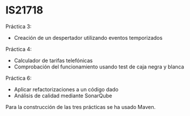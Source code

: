 # IS21718
Práctica 3:
  - Creación de un despertador utilizando eventos temporizados
  
Práctica 4:
  - Calculador de tarifas telefónicas
  - Comprobación del funcionamiento usando test de caja negra y blanca
  
Práctica 6:
  - Aplicar refactorizaciones a un código dado
  - Análisis de calidad mediante SonarQube
  
Para la construcción de las tres prácticas se ha usado Maven.
